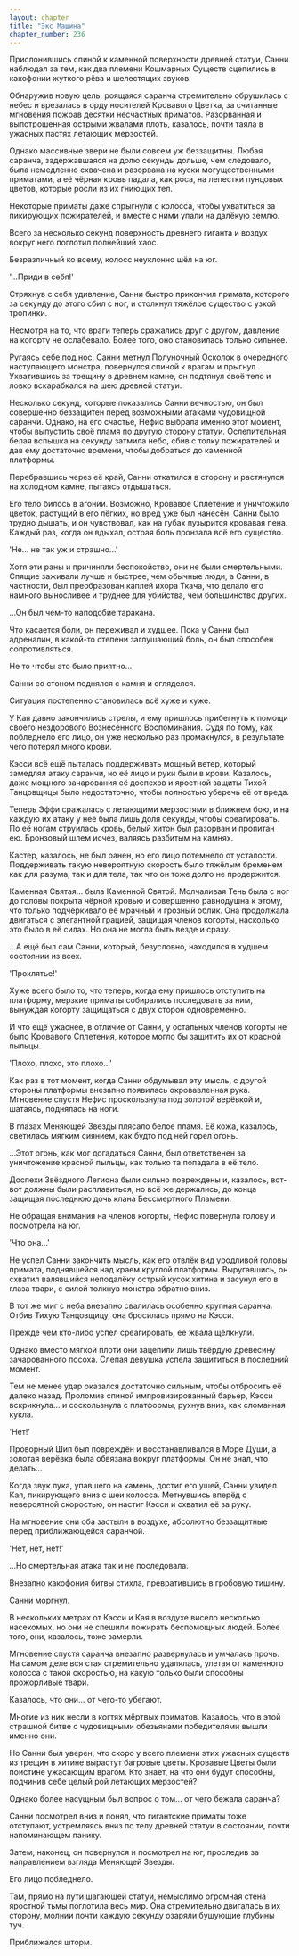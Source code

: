 ```yaml
---
layout: chapter
title: "Экс Машина"
chapter_number: 236
---
```


Прислонившись спиной к каменной поверхности древней статуи, Санни наблюдал за тем, как два племени Кошмарных Существ сцепились в какофонии жуткого рёва и шелестящих звуков.

Обнаружив новую цель, роящаяся саранча стремительно обрушилась с небес и врезалась в орду носителей Кровавого Цветка, за считанные мгновения пожрав десятки несчастных приматов. Разорванная и выпотрошенная острыми жвалами плоть, казалось, почти таяла в ужасных пастях летающих мерзостей.

Однако массивные звери не были совсем уж беззащитны. Любая саранча, задержавшаяся на долю секунды дольше, чем следовало, была немедленно схвачена и разорвана на куски могущественными приматами, а её чёрная кровь падала, как роса, на лепестки пунцовых цветов, которые росли из их гниющих тел.

Некоторые приматы даже спрыгнули с колосса, чтобы ухватиться за пикирующих пожирателей, и вместе с ними упали на далёкую землю.

Всего за несколько секунд поверхность древнего гиганта и воздух вокруг него поглотил полнейший хаос.

Безразличный ко всему, колосс неуклонно шёл на юг.

'...Приди в себя!'

Стряхнув с себя удивление, Санни быстро прикончил примата, которого за секунду до этого сбил с ног, и столкнул тяжёлое существо с узкой тропинки.

Несмотря на то, что враги теперь сражались друг с другом, давление на когорту не ослабевало. Более того, оно становилась только сильнее.

Ругаясь себе под нос, Санни метнул Полуночный Осколок в очередного наступающего монстра, повернулся спиной к врагам и прыгнул. Ухватившись за трещину в древнем камне, он подтянул своё тело и ловко вскарабкался на шею древней статуи.

Несколько секунд, которые показались Санни вечностью, он был совершенно беззащитен перед возможными атаками чудовищной саранчи. Однако, на его счастье, Нефис выбрала именно этот момент, чтобы выпустить своё пламя по другую сторону статуи. Ослепительная белая вспышка на секунду затмила небо, сбив с толку пожирателей и дав ему достаточно времени, чтобы добраться до каменной платформы.

Перебравшись через её край, Санни откатился в сторону и растянулся на холодном камне, пытаясь отдышаться.

Его тело билось в агонии. Возможно, Кровавое Сплетение и уничтожило цветок, растущий в его лёгких, но вред уже был нанесён. Санни было трудно дышать, и он чувствовал, как на губах пузырится кровавая пена. Каждый раз, когда он вдыхал, острая боль пронзала всё его существо.

'Не... не так уж и страшно...'

Хотя эти раны и причиняли беспокойство, они не были смертельными. Спящие заживали лучше и быстрее, чем обычные люди, а Санни, в частности, был преобразован каплей ихора Ткача, что делало его намного выносливее и труднее для убийства, чем большинство других.

...Он был чем-то наподобие таракана.

Что касается боли, он переживал и худшее. Пока у Санни был адреналин, в какой-то степени заглушающий боль, он был способен сопротивляться.

Не то чтобы это было приятно...

Санни со стоном поднялся с камня и огляделся.

Ситуация постепенно становилась всё хуже и хуже.

У Кая давно закончились стрелы, и ему пришлось прибегнуть к помощи своего нездорового Вознесённого Воспоминания. Судя по тому, как побледнело его лицо, он уже несколько раз промахнулся, в результате чего потерял много крови.

Кэсси всё ещё пыталась поддерживать мощный ветер, который замедлял атаку саранчи, но её лицо и руки были в крови. Казалось, даже мощного зачарования её доспехов и яростной защиты Тихой Танцовщицы было недостаточно, чтобы полностью уберечь её от вреда.

Теперь Эффи сражалась с летающими мерзостями в ближнем бою, и на каждую их атаку у неё была лишь доля секунды, чтобы среагировать. По её ногам струилась кровь, белый хитон был разорван и пропитан ею. Бронзовый шлем исчез, валяясь разбитым на камнях.

Кастер, казалось, не был ранен, но его лицо потемнело от усталости. Поддерживать такую невероятную скорость было тяжёлым бременем как для разума, так и для тела, так что он тоже долго не продержится.

Каменная Святая... была Каменной Святой. Молчаливая Тень была с ног до головы покрыта чёрной кровью и совершенно равнодушна к этому, что только подчёркивало её мрачный и грозный облик. Она продолжала двигаться с элегантной грацией, защищая членов когорты, насколько это было в её силах. Но она не могла быть везде и сразу.

...А ещё был сам Санни, который, безусловно, находился в худшем состоянии из всех.

'Проклятье!'

Хуже всего было то, что теперь, когда ему пришлось отступить на платформу, мерзкие приматы собирались последовать за ним, вынуждая когорту защищаться с двух сторон одновременно.

И что ещё ужаснее, в отличие от Санни, у остальных членов когорты не было Кровавого Сплетения, которое могло бы защитить их от красной пыльцы.

'Плохо, плохо, это плохо...'

Как раз в тот момент, когда Санни обдумывал эту мысль, с другой стороны платформы внезапно появилась окровавленная рука. Мгновение спустя Нефис проскользнула под золотой верёвкой и, шатаясь, поднялась на ноги.

В глазах Меняющей Звезды плясало белое пламя. Её кожа, казалось, светилась мягким сиянием, как будто под ней горел огонь.

...Этот огонь, как мог догадаться Санни, был ответственен за уничтожение красной пыльцы, как только та попадала в её тело.

Доспехи Звёздного Легиона были сильно повреждены и, казалось, вот-вот должны были расплавиться, но всё же держались, до конца защищая последнюю дочь клана Бессмертного Пламени.

Не обращая внимания на членов когорты, Нефис повернула голову и посмотрела на юг.

'Что она...'

Не успел Санни закончить мысль, как его отвлёк вид уродливой головы примата, поднявшейся над краем круглой платформы. Выругавшись, он схватил валявшийся неподалёку острый кусок хитина и засунул его в глаза твари, с силой толкнув монстра обратно вниз.

В тот же миг с неба внезапно свалилась особенно крупная саранча. Отбив Тихую Танцовщицу, она бросилась прямо на Кэсси.

Прежде чем кто-либо успел среагировать, её жвала щёлкнули.

Однако вместо мягкой плоти они зацепили лишь твёрдую древесину зачарованного посоха. Слепая девушка успела защититься в последний момент.

Тем не менее удар оказался достаточно сильным, чтобы отбросить её далеко назад. Проломив спиной импровизированный барьер, Кэсси вскрикнула... и соскользнула с платформы, рухнув вниз, как сломанная кукла.

'Нет!'

Проворный Шип был повреждён и восстанавливался в Море Души, а золотая верёвка была обвязана вокруг платформы. Он не знал, что делать...

Когда звук лука, упавшего на камень, достиг его ушей, Санни увидел Кая, пикирующего вниз с шеи колосса. Метнувшись вперёд с невероятной скоростью, он настиг Кэсси и схватил её за руку.

На мгновение они оба застыли в воздухе, абсолютно беззащитные перед приближающейся саранчой.

'Нет, нет, нет!'

...Но смертельная атака так и не последовала.

Внезапно какофония битвы стихла, превратившись в гробовую тишину.

Санни моргнул.

В нескольких метрах от Кэсси и Кая в воздухе висело несколько насекомых, но они не спешили пожирать беспомощных людей. Более того, они, казалось, тоже замерли.

Мгновение спустя саранча внезапно развернулась и умчалась прочь. На самом деле вся стая стремительно удалялась, улетая от каменного колосса с такой скоростью, на какую только были способны прожорливые твари.

Казалось, что они... от чего-то убегают.

Многие из них несли в когтях мёртвых приматов. Казалось, что в этой страшной битве с чудовищными обезьянами победителями вышли именно они.

Но Санни был уверен, что скоро у всего племени этих ужасных существ из трещин в хитине вырастут багровые цветы. Кровавые Цветы были поистине ужасающим врагом. Кто знает, на что они будут способны, подчинив себе целый рой летающих мерзостей?

Однако более насущным был вопрос о том... от чего бежала саранча?

Санни посмотрел вниз и понял, что гигантские приматы тоже отступают, устремляясь вниз по телу древней статуи в состоянии, почти напоминающем панику.

Затем, наконец, он повернулся и посмотрел на юг, проследив за направлением взгляда Меняющей Звезды.

Его лицо побледнело.

Там, прямо на пути шагающей статуи, немыслимо огромная стена яростной тьмы поглотила весь мир. Она стремительно двигалась в их сторону, молнии почти каждую секунду озаряли бушующие глубины туч.

Приближался шторм.